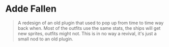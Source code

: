 # Adde Fallen
> A redesign of an old plugin that used to pop up from time to time way back when. Most of the outfits use the same stats, the ships will get new sprites, outfits might not. This is in no way a revival, it's just a small nod to an old plugin.
